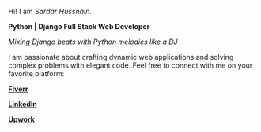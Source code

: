 Hi! I am _Sardar Hussnain_.

**Python | Django Full Stack Web Developer**

_Mixing Django beats with Python melodies like a DJ_

I am passionate about crafting dynamic web applications and solving complex problems with elegant code. Feel free to connect with me on your favorite platform:

**[Fiverr](https://www.fiverr.com/hussnain1981?up_rollout=true)**

**[LinkedIn](https://www.linkedin.com/in/sardar-hussnain-268022240)**

**[Upwork](https://www.upwork.com/freelancers/~01e278234731347daf?mp_source=share)**
